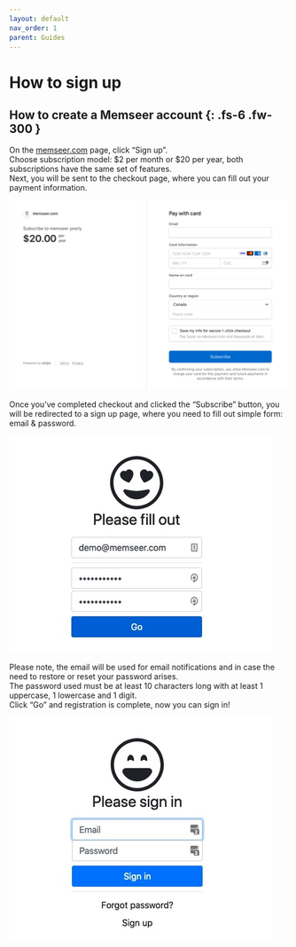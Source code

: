 ```yaml
---
layout: default
nav_order: 1
parent: Guides
---
```


# How to sign up

How to create a Memseer account 
{: .fs-6 .fw-300 }
---

On the [memseer.com](https://memseer.com) page, click “Sign up”.\
Choose subscription model: $2 per month or $20 per year, both subscriptions have the same set
of features.\
Next, you will be sent to the checkout page, where you can fill out your payment information.

![](../../assets/images/sign_up/checkout.jpg)

Once you’ve completed checkout and clicked the “Subscribe” button, you will be redirected to a sign up page, where you need to fill out simple form: email &
password.

![](../../assets/images/sign_up/sign_up.jpg)

Please note, the email will be used for email notifications and in case the need to restore or reset your password arises.\
The password used must be at least 10 characters long with at least 1 uppercase, 1 lowercase and 1 digit.\
Click “Go” and registration is complete, now you can sign in!

![](../../assets/images/sign_up/signin.jpg)
